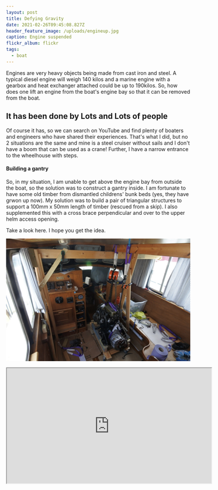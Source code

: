 ```yaml
---
layout: post
title: Defying Gravity
date: 2021-02-26T09:45:08.827Z
header_feature_image: /uploads/engineup.jpg
caption: Engine suspended
flickr_album: flickr
tags:
  - boat
---
```

Engines are very heavy objects being made from cast iron and steel. A typical diesel engine will weigh 140 kilos and a marine engine with a gearbox and heat exchanger attached could be up to 190kilos. So, how does one lift an engine from the boat's engine bay so that it can be removed from the boat.

## It has been done by Lots and Lots of people

Of course it has, so we can search on YouTube and find plenty of boaters and engineers who have shared their experiences. That's what I did, but no 2 situations are the same and mine is a steel cruiser without sails and I don't have a boom that can be used as a crane! Further, I have a narrow entrance to the wheelhouse with steps.

#### Building a gantry

So, in my situation, I am unable to get above the engine bay from outside the boat, so the solution was to construct a gantry inside. I am fortunate to have some old timber from dismantled childrens' bunk beds (yes, they have grwon up now). My solution was to build a pair of triangular structures to support a 100mm x 50mm length of timber (rescued from a  skip). I also supplemented this with a cross brace perpendicular and over to the upper helm access opening.

Take a look here. I hope you get the idea.

![Very wide angle view of the engine now sitting on the cabin floor.](/uploads/40dcfbd6-b5d8-46fe-b283-c39bc982d173.jpeg "engine now sitting on the cabin floor")

<div class="video-box"><iframe width="560" height="315" src="https://www.youtube.com/embed/erqF7qH7kcA?rel=0" allow="accelerometer; autoplay; encrypted-media; gyroscope; picture-in-picture" allowfullscreen></iframe></div>